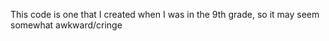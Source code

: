 This code is one that I created when I was in the 9th grade, so it may seem somewhat awkward/cringe
